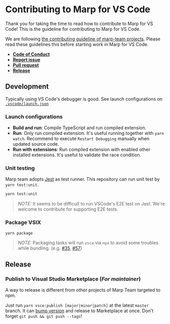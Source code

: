# Contributing to Marp for VS Code

Thank you for taking the time to read how to contribute to Marp for VS Code! This is the guideline for contributing to Marp for VS Code.

We are following [the contributing guideline of marp-team projects](https://github.com/marp-team/marp/blob/master/.github/CONTRIBUTING.md). Please read these guidelines this before starting work in Marp for VS Code.

- [**Code of Conduct**](https://github.com/marp-team/marp/blob/master/.github/CODE_OF_CONDUCT.md)
- [**Report issue**](https://github.com/marp-team/marp/blob/master/.github/CONTRIBUTING.md#report-issue)
- [**Pull request**](https://github.com/marp-team/marp/blob/master/.github/CONTRIBUTING.md#pull-request)
- [**Release**](https://github.com/marp-team/marp/blob/master/.github/CONTRIBUTING.md#release)

## Development

Typically using VS Code's debugger is good. See launch configurations on [`.vscode/launch.json`](../.vscode/launch.json)

### Launch configurations

- **Build and run**: Compile TypeScript and run compiled extension.
- **Run**: Only run compiled extension. It's useful running together with `yarn watch`. Recommend to execute `Restart Debugging` manually when updated source code.
- **Run with extensions**: Run compiled extension with enabled other installed extensions. It's useful to validate the race condition.

### Unit testing

Marp team adopts [Jest](https://jestjs.io/) as test runner. This repository can run unit test by `yarn test:unit`.

```bash
yarn test:unit
```

> _NOTE:_ It seems to be difficult to run VSCode's E2E test on Jest. We're welcome to contribute for supporting E2E tests.

### Package VSIX

```bash
yarn package
```

> _NOTE:_ Packaging tasks will run `vsce` via `npx` to avoid some troubles while bundling. (e.g. [#35](https://github.com/marp-team/marp-vscode/pull/35), [#57](https://github.com/marp-team/marp-vscode/issues/57))

## Release

### Publish to Visual Studio Marketplace (_For maintainer_)

A way to release is different from other projects of Marp Team targeted to npm.

Just run `yarn vsce:publish [major|minor|patch]` at the latest `master` branch. It can [bump version](https://github.com/marp-team/marp/blob/master/.github/CONTRIBUTING.md#bump-version) and release to Marketplace at once. Don't forget `git push && git push --tags`!

